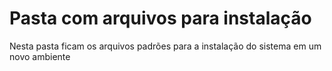 # Pasta com arquivos para instalação

Nesta pasta ficam os arquivos padrões para a instalação do sistema em um novo ambiente
